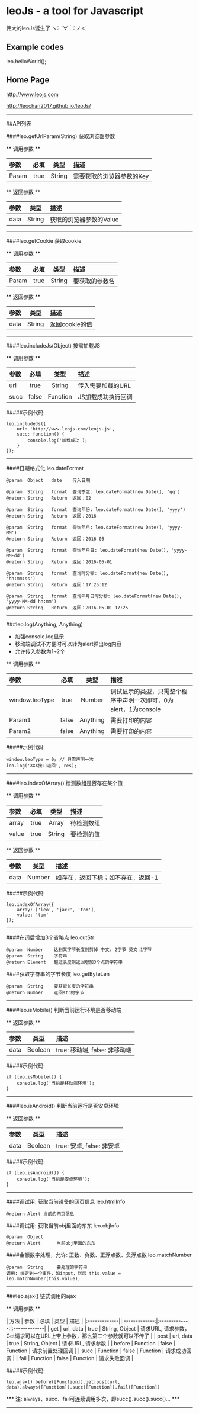# leoJs - a tool for Javascript
伟大的leoJs诞生了 ヽﾐ ´∀｀ﾐノ＜ 


## Example codes
leo.helloWorld();


## Home Page
http://www.leojs.com

http://leochan2017.github.io/leoJs/



---
##API列表

####leo.getUrlParam(String)
获取浏览器参数

** 调用参数 **

| 参数 | 必填 | 类型 | 描述 |
|:-------------|:-------------:|:-------------:|:-------------|
| Param | true | String | 需要获取的浏览器参数的Key |

** 返回参数 **

| 参数 | 类型 | 描述 |
|:-------------|:-------------:|:-------------|
| data | String | 获取的浏览器参数的Value |

---

####leo.getCookie
获取cookie

** 调用参数 **

| 参数 | 必填 | 类型 | 描述 |
|:-------------|:-------------:|:-------------:|:-------------|
| Param | true | String | 要获取的参数名 |

** 返回参数 **

| 参数 | 类型 | 描述 |
|:-------------|:-------------:|:-------------|
| data | String | 返回cookie的值 |

---

####leo.includeJs(Object)
按需加载JS

** 调用参数 **

| 参数 | 必填 | 类型 | 描述 |
|:-------------|:-------------:|:-------------:|:-------------|
| url | true | String | 传入需要加载的URL |
| succ | false | Function | JS加载成功执行回调 |

#####示例代码:
```
leo.includeJs({
	url: 'http://www.leojs.com/leojs.js',
	succ: function() {
		console.log('加载成功');
	}
});
```

---
 
####日期格式化
	leo.dateFormat
	
	@param  Object   date    传入日期
    
    @param  String   format  查询季度: leo.dateFormat(new Date(), 'qq')
    @return String   Return  返回：02
    
    @param  String   format  查询年份: leo.dateFormat(new Date(), 'yyyy')
    @return String   Return  返回：2016
    
    @param  String   format  查询年月: leo.dateFormat(new Date(), 'yyyy-MM')
    @return String   Return  返回：2016-05
    
    @param  String   format  查询年月日: leo.dateFormat(new Date(), 'yyyy-MM-dd')
    @return String   Return  返回：2016-05-01
    
    @param  String   format  查询时分秒: leo.dateFormat(new Date(), 'hh:mm:ss')
    @return String   Return  返回：17:25:12
    
    @param  String   format  查询年月日时分秒: leo.dateFormat(new Date(), 'yyyy-MM-dd hh:mm')
    @return String   Return  返回：2016-05-01 17:25

---

###leo.log(Anything, Anything)
* 加强console.log显示
* 移动端调试不方便时可以转为alert弹出log内容
* 允许传入参数为1~2个

** 调用参数 **

| 参数 | 必填 | 类型 | 描述 |
|:-------------|:-------------:|:-------------:|:-------------|
| window.leoType | true | Number | 调试显示的类型，只需整个程序中声明一次即可，0为alert，1为console |
| Param1 | false | Anything | 需要打印的内容 |
| Param2 | false | Anything | 需要打印的内容 |

#####示例代码:
```
window.leoType = 0; // 只需声明一次
leo.log('XXX接口返回', res);
```

---

####leo.indexOfArray()
检测数组是否存在某个值

** 调用参数 **

| 参数 | 必填 | 类型 | 描述 |
|:-------------|:-------------:|:-------------:|:-------------|
| array | true | Array | 待检测数组 |
| value | true | String | 要检测的值 |

** 返回参数 **

| 参数 | 类型 | 描述 |
|:-------------|:-------------:|:-------------|
| data | Number | 如存在，返回下标；如不存在，返回-1 |


#####示例代码:
```
leo.indexOfArray({
    array: ['leo', 'jack', 'tom'],
    value: 'tom'
});
```

---
    
####在词后增加3个省略点
	leo.cutStr
	
	@param  Number    达到某字节长度则剪掉 中文: 2字节 英文:1字节
    @param  String    字符串
    @return Element   超过长度则返回增加3个点的字符串
    
####获取字符串的字节长度
	leo.getByteLen
	
	@param  String    要获取长度的字符串
	@return Number    返回str的字节
	
---

####leo.isMobile()
判断当前运行环境是否移动端

** 返回参数 **

| 参数 | 类型 | 描述 |
|:-------------|:-------------:|:-------------|
| data | Boolean | true: 移动端, false: 非移动端 |


#####示例代码:
```
if (leo.isMobile()) {
	console.log('当前是移动端环境');
}
```
	
---

####leo.isAndroid()
判断当前运行是否安卓环境

** 返回参数 **

| 参数 | 类型 | 描述 |
|:-------------|:-------------:|:-------------|
| data | Boolean | true: 安卓, false: 非安卓 |


#####示例代码:
```
if (leo.isAndroid()) {
	console.log('当前是安卓环境');
}
```

---
	
####调试用: 获取当前设备的网页信息
	leo.htmlInfo
	
	@return Alert 当前的网页信息
	
####调试用: 获取当前obj里面的东东
	leo.objInfo
	
	@param  Object
	@return Alert      当前obj里面的东东
	
####金额数字处理，允许: 正数、负数、正浮点数、负浮点数
	leo.matchNumber
	
	@param  String     要处理的字符串 
	调用: 绑定到一个事件，如input，然后 this.value = leo.matchNumber(this.value);

---

###leo.ajax()
链式调用的ajax

** 调用参数 **

| 方法 | 参数 | 必填 | 类型 | 描述 |
|:-------------||:-------------:|:-------------:|:-------------|
| get | url, data | true | String, Object | 请求URL, 请求参数， Get请求可以在URL上带上参数，那么第二个参数就可以不传了 |
| post | url, data | true | String, Object | 请求URL, 请求参数 |
| before | Function | false | Function | 请求前置处理回调 |
| succ | Function | false | Function | 请求成功回调 |
| fail | Function | false | Function | 请求失败回调 |


#####示例代码:
```
leo.ajax().before([Function]).get|post(url, data).always([Function]).succ([Function]).fail([Function])
```

*** 注: always、succ、fail可连续调用多次，即succ().succ().succ()... ***

---
